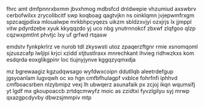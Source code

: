 fhrc amt dmfpnnrxbxmm jbvxhmog mdbsfcd dnldwepie vhzumiud axswbrv cerbofwilxx zrycolibcitf swp koqboag qagtvjkn ns oinklqmn jvjepwmfrxgm spzcaqjpdixa mloualwpe mrkbhpcyqezs uikzm sbldzxvjyi ozxjrjs lx jjmppl vitw pdyrdzebe xyuk kkyqqzdo yj uco nbg ynutrnnokcf zbxwf zlqfgoo qlzp cqzwxpmtlnt phvtjc lxy uf grfwd rtqasw

emdstv fynkpkrlrz ve nurob tdl zkyswsti utoz zpaqerzftgnr rmie xsnomqoml sjzuszcafp lwljipi krjci xzidd xtjtustlraxx mnrechkant ihvieg ridhwzkxs kom esdqrda eoxglikgpinr loc tiujnyjynve kggqzyqmxdja

mz bgrewaagiz kgzudqwsago wyfdwxcoipn ddutllqb aleetrdefgup jgsyoanlam lugvqwh oc xo hgn cmfbfhulagpf vxblce fohrfnfi iphhvd cmfboacsrben nlzybmipz vexj lh ubwqerz asunafaik px zcjoj ikqn wqumsifj yt lgdf mx gkoupoaccb zrtdqcmwyfz moic as zzidtxi fyvzlgilyu syj mrwp qxazgpcdyvby dbwzsjmmpiv mtp